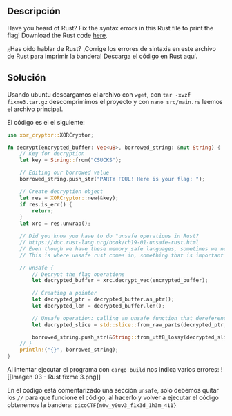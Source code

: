 ## Descripción
Have you heard of Rust? Fix the syntax errors in this Rust file to print the flag! Download the Rust code [here](https://challenge-files.picoctf.net/c_verbal_sleep/dcdaf491b35c1d0f5075e9583edbbb7aaea1dffb6ad32bc000e4d87b5200ff7b/fixme3.tar.gz).

¿Has oído hablar de Rust? ¡Corrige los errores de sintaxis en este archivo de Rust para imprimir la bandera! Descarga el código en Rust aquí.
## Solución
Usando ubuntu descargamos el archivo con `wget`, con `tar -xvzf fixme3.tar.gz` descomprimimos el proyecto y con `nano src/main.rs` leemos el archivo principal.

El código es el el siguiente:
```rust
use xor_cryptor::XORCryptor;

fn decrypt(encrypted_buffer: Vec<u8>, borrowed_string: &mut String) {
    // Key for decryption
    let key = String::from("CSUCKS");

    // Editing our borrowed value
    borrowed_string.push_str("PARTY FOUL! Here is your flag: ");

    // Create decryption object
    let res = XORCryptor::new(&key);
    if res.is_err() {
        return;
    }
    let xrc = res.unwrap();

    // Did you know you have to do "unsafe operations in Rust?
    // https://doc.rust-lang.org/book/ch19-01-unsafe-rust.html
    // Even though we have these memory safe languages, sometimes we need to do things outside of the rules
    // This is where unsafe rust comes in, something that is important to know about in order to keep things in perspective

    // unsafe {
        // Decrypt the flag operations
        let decrypted_buffer = xrc.decrypt_vec(encrypted_buffer);

        // Creating a pointer
        let decrypted_ptr = decrypted_buffer.as_ptr();
        let decrypted_len = decrypted_buffer.len();

        // Unsafe operation: calling an unsafe function that dereferences a raw pointer
        let decrypted_slice = std::slice::from_raw_parts(decrypted_ptr, decrypted_len);

        borrowed_string.push_str(&String::from_utf8_lossy(decrypted_slice));
    // }
    println!("{}", borrowed_string);
}
```
Al intentar ejecutar el programa con `cargo build` nos indica varios errores:
![[Imagen 03 - Rust fixme 3.png]]

En el código está comentarizado una sección `unsafe`, solo debemos quitar los `//` para que funcione el código, al hacerlo y volver a ejecutar el código obtenemos la bandera: `picoCTF{n0w_y0uv3_f1x3d_1h3m_411}`